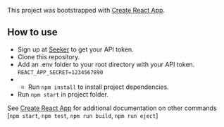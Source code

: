This project was bootstrapped with [Create React App](https://github.com/facebookincubator/create-react-app).

## How to use
- Sign up at [Seeker](https://seeker.company/) to get your API token. 
- Clone this repository. 
- Add an .env folder to your root directory with your API token. 
    `REACT_APP_SECRET=1234567890`
- - Run `npm install` to install project dependencies.
- Run `npm start` in project folder. 

See [Create React App](https://github.com/facebookincubator/create-react-app/blob/master/packages/react-scripts/template/README.md) for additional documentation on other commands [`npm start`, `npm test`, `npm run build`, `npm run eject`]
